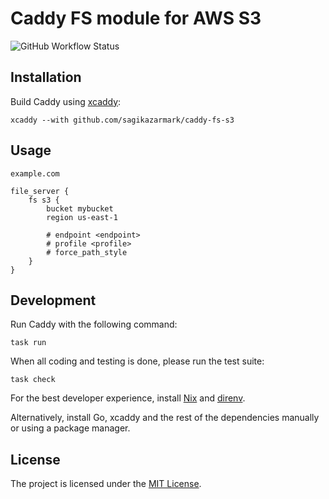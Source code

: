 # Caddy FS module for AWS S3

![GitHub Workflow Status](https://img.shields.io/github/workflow/status/sagikazarmark/caddy-fs-s3/CI?style=flat-square)


## Installation

Build Caddy using [xcaddy](https://github.com/caddyserver/xcaddy):

```shell
xcaddy --with github.com/sagikazarmark/caddy-fs-s3
```


## Usage

```caddyfile
example.com

file_server {
	fs s3 {
        bucket mybucket
        region us-east-1

        # endpoint <endpoint>
        # profile <profile>
        # force_path_style
    }
}
```


## Development

Run Caddy with the following command:

```shell
task run
```

When all coding and testing is done, please run the test suite:

```shell
task check
```

For the best developer experience, install [Nix](https://builtwithnix.org/) and [direnv](https://direnv.net/).

Alternatively, install Go, xcaddy and the rest of the dependencies manually or using a package manager.


## License

The project is licensed under the [MIT License](LICENSE).
